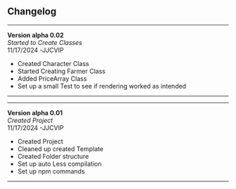 ## Changelog

---------------
**Version alpha 0.02**\
*Started to Create Classes*\
11/17/2024
-JJCVIP
- Created Character Class
- Started Creating Farmer Class
- Added PriceArray Class
- Set up a small Test to see if rendering worked as intended
----------------

---------------
**Version alpha 0.01**\
*Created Project*\
11/17/2024
-JJCVIP
- Created Project 
- Cleaned up created Template
- Created Folder structure
- Set up auto Less compilation
- Set up npm commands
----------------